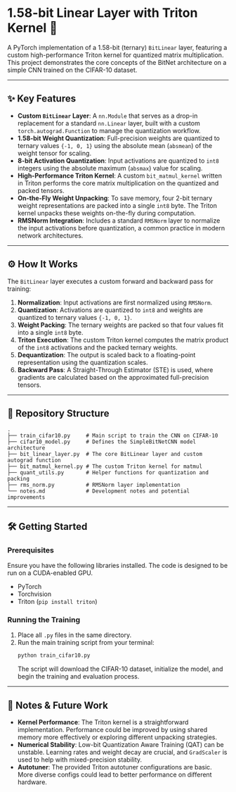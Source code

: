 

# 1.58-bit Linear Layer with Triton Kernel 🚀

A PyTorch implementation of a 1.58-bit (ternary) `BitLinear` layer, featuring a custom high-performance Triton kernel for quantized matrix multiplication. This project demonstrates the core concepts of the BitNet architecture on a simple CNN trained on the CIFAR-10 dataset.

-----

## ✨ Key Features

  * **Custom `BitLinear` Layer**: A `nn.Module` that serves as a drop-in replacement for a standard `nn.Linear` layer, built with a custom `torch.autograd.Function` to manage the quantization workflow.
  * **1.58-bit Weight Quantization**: Full-precision weights are quantized to ternary values `{-1, 0, 1}` using the absolute mean (`absmean`) of the weight tensor for scaling.
  * **8-bit Activation Quantization**: Input activations are quantized to `int8` integers using the absolute maximum (`absmax`) value for scaling.
  * **High-Performance Triton Kernel**: A custom `bit_matmul_kernel` written in Triton performs the core matrix multiplication on the quantized and packed tensors.
  * **On-the-Fly Weight Unpacking**: To save memory, four 2-bit ternary weight representations are packed into a single `int8` byte. The Triton kernel unpacks these weights on-the-fly during computation.
  * **RMSNorm Integration**: Includes a standard `RMSNorm` layer to normalize the input activations before quantization, a common practice in modern network architectures.

-----

## ⚙️ How It Works

The `BitLinear` layer executes a custom forward and backward pass for training:

1.  **Normalization**: Input activations are first normalized using `RMSNorm`.
2.  **Quantization**: Activations are quantized to `int8` and weights are quantized to ternary values `{-1, 0, 1}`.
3.  **Weight Packing**: The ternary weights are packed so that four values fit into a single `int8` byte.
4.  **Triton Execution**: The custom Triton kernel computes the matrix product of the `int8` activations and the packed ternary weights.
5.  **Dequantization**: The output is scaled back to a floating-point representation using the quantization scales.
6.  **Backward Pass**: A Straight-Through Estimator (STE) is used, where gradients are calculated based on the approximated full-precision tensors.

-----

## 📂 Repository Structure

```
.
├── train_cifar10.py     # Main script to train the CNN on CIFAR-10
├── cifar10_model.py     # Defines the SimpleBitNetCNN model architecture
├── bit_linear_layer.py  # The core BitLinear layer and custom autograd function
├── bit_matmul_kernel.py # The custom Triton kernel for matmul
├── quant_utils.py       # Helper functions for quantization and packing
├── rms_norm.py          # RMSNorm layer implementation
└── notes.md             # Development notes and potential improvements
```

-----

## 🛠️ Getting Started

### Prerequisites

Ensure you have the following libraries installed. The code is designed to be run on a CUDA-enabled GPU.

  * PyTorch
  * Torchvision
  * Triton (`pip install triton`)

### Running the Training

1.  Place all `.py` files in the same directory.
2.  Run the main training script from your terminal:
    ```bash
    python train_cifar10.py
    ```
    The script will download the CIFAR-10 dataset, initialize the model, and begin the training and evaluation process.

-----

## 📝 Notes & Future Work

  * **Kernel Performance**: The Triton kernel is a straightforward implementation. Performance could be improved by using shared memory more effectively or exploring different unpacking strategies.
  * **Numerical Stability**: Low-bit Quantization Aware Training (QAT) can be unstable. Learning rates and weight decay are crucial, and `GradScaler` is used to help with mixed-precision stability.
  * **Autotuner**: The provided Triton autotuner configurations are basic. More diverse configs could lead to better performance on different hardware.
